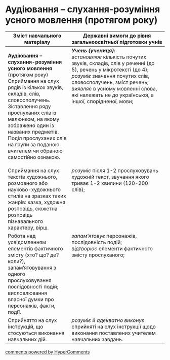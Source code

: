 <div id="hypercomments_widget" class="js-hypercomments-widget invisible"></div>

# Аудіювання – слухання-розуміння усного мовлення (протягом року)

<table>
  <tr>
    <td width="40%" align="center"><b>Зміст навчального матеріалу</b></td>
    <td width="60%" align="center"><b>Державні вимоги до рівня загальноосвітньої підготовки учнів</b></td>
  </tr>
<tbody>
  <tr>
    <td width="40%" style="vertical-align:top !important;">
    <p><b>Аудіювання – слухання-розуміння усного мовлення</b> (протягом року)<br>
Сприймання на слух рядів із кількох звуків, складів, слів, словосполучень.<br>
Зіставлення ряду прослуханих слів із малюнком, на якому зображено один із названих предметів.<br>
Поділ прослуханих слів на групи за поданою вчителем чи обраною самостійно ознакою.<br></td>
    <td width="60%" style="vertical-align:top !important;">
<i><b>Учень (учениця):</b></i><br>
<i>встановлює</i> кількість почутих звуків, складів, слів у реченні (до 5), речень у мікротексті (до 4);<br>
<i>розуміє</i> значення почутих слів, словосполучень, зміст речень;<br>
<i>виявляє</i> в усному мовленні слова, які належать не до української, а іншої, спорідненої, мови;<br></td>
  </tr>
  <tr>
    <td width="40%" style="vertical-align:top !important;">
 Сприймання на слух текстів художнього, розмовного або науково-художнього стилів на зразках таких жанрів: казка, художня розповідь, сюжетна розповідь пізнавального характеру, вірш.</td>
    <td width="60%" style="vertical-align:top !important;">
<i>розуміє</i> після 1-2 прослуховувань художній текст, звучання якого триває 1-2 хвилини (120-200 слів);</td>
  </tr>
  <tr>
    <td width="40%" style="vertical-align:top !important;">
Робота над усвідомленням елементів фактичного змісту (хто? що? де? коли?), запам’ятовування з одного прослуховування послідовності подій; висловлювання власної думки про персонажів, факти, події.</td>
    <td width="60%" style="vertical-align:top !important;">
<i>запам’ятовує</i> персонажів, послідовність подій;<br>
<i>відтворює</i> елементи фактичного змісту прослуханого;<br></td>
  </tr>
  <tr>
    <td width="40%" style="vertical-align:top !important;">
Сприйняття на слух інструкцій, що стосуються виконання навчальних дій. </td>
    <td width="60%" style="vertical-align:top !important;">
<i>розуміє й адекватно виконує</i> сприйняті на слух інструкції щодо виконання поставлених учителем навчальних завдань.</td>
  </tr>
</tbody>
</table>

<div class="js-hypercomments-container">
<a href="http://hypercomments.com" class="hc-link" title="comments widget">comments powered by HyperComments</a>
</div>